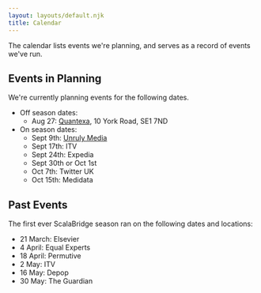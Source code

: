 ```yaml
---
layout: layouts/default.njk
title: Calendar
---
```

The calendar lists events we're planning, and serves as a record of events we've run.

## Events in Planning

We're currently planning events for the following dates.

- Off season dates: 
  - Aug 27: [Quantexa][quantexa], 10 York Road, SE1 7ND
- On season dates:
  - Sept 9th: [Unruly Media](https://www.meetup.com/ScalaBridge-London/events/264245760/)
  - Sept 17th: ITV
  - Sept 24th: Expedia
  - Sept 30th or Oct 1st
  - Oct 7th: Twitter UK
  - Oct 15th: Medidata


## Past Events

The first ever ScalaBridge season ran on the following dates and locations:

* 21 March: Elsevier
* 4 April: Equal Experts
* 18 April: Permutive
* 2 May: ITV
* 16 May: Depop
* 30 May: The Guardian

[quantexa]: https://www.quantexa.com/
